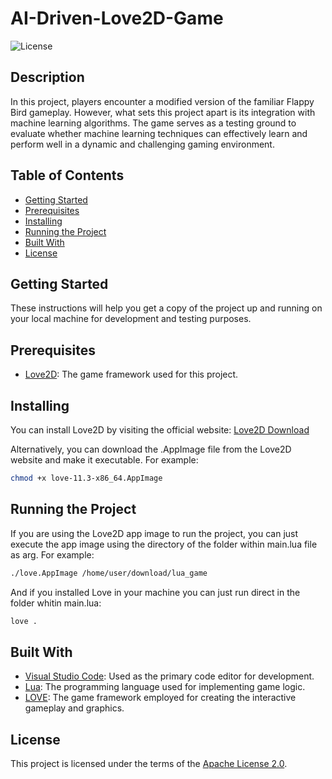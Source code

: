 # AI-Driven-Love2D-Game

![License](https://img.shields.io/badge/License-Apache-blue.svg)

## Description
In this project, players encounter a modified version of the familiar Flappy Bird gameplay. However, what sets this project apart is its integration with machine learning algorithms. The game serves as a testing ground to evaluate whether machine learning techniques can effectively learn and perform well in a dynamic and challenging gaming environment.

## Table of Contents

- [Getting Started](#getting-started)
- [Prerequisites](#prerequisites)
- [Installing](#installing)
- [Running the Project](#running-the-project)
- [Built With](#built-with)
- [License](#license)

## Getting Started

These instructions will help you get a copy of the project up and running on your local machine for development and testing purposes.

## Prerequisites

- [Love2D](https://love2d.org/): The game framework used for this project.

## Installing

You can install Love2D by visiting the official website: [Love2D Download](https://love2d.org/)

Alternatively, you can download the .AppImage file from the Love2D website and make it executable. For example:

```bash
chmod +x love-11.3-x86_64.AppImage
```

## Running the Project

If you are using the Love2D app image to run the project, you can just execute the app image using the directory of the folder within main.lua file as arg. For example:
```bash
./love.AppImage /home/user/download/lua_game
```
And if you installed Love in your machine you can just run direct in the folder whitin main.lua:
```bash
love .
```
## Built With

- [Visual Studio Code](https://code.visualstudio.com/): Used as the primary code editor for development.
- [Lua](https://www.lua.org/): The programming language used for implementing game logic.
- [LOVE](https://love2d.org/): The game framework employed for creating the interactive gameplay and graphics.

## License

This project is licensed under the terms of the [Apache License 2.0](LICENSE.md).









